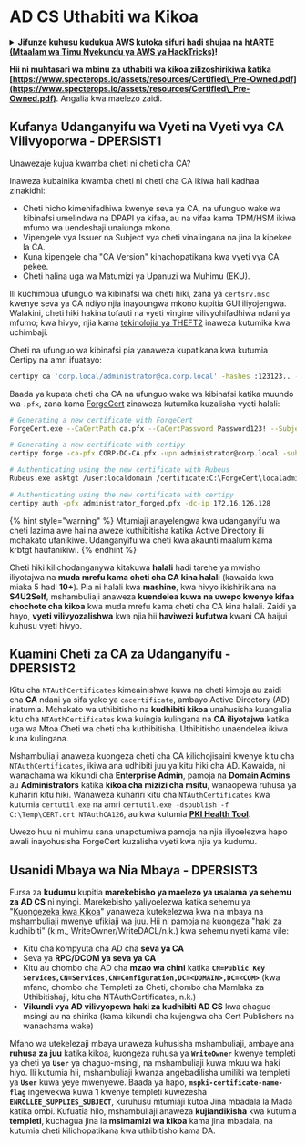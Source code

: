 # AD CS Uthabiti wa Kikoa

<details>

<summary><strong>Jifunze kuhusu kudukua AWS kutoka sifuri hadi shujaa na</strong> <a href="https://training.hacktricks.xyz/courses/arte"><strong>htARTE (Mtaalam wa Timu Nyekundu ya AWS ya HackTricks)</strong></a><strong>!</strong></summary>

Njia nyingine za kusaidia HackTricks:

* Ikiwa unataka kuona **kampuni yako inatangazwa kwenye HackTricks** au **kupakua HackTricks kwa muundo wa PDF** Angalia [**MPANGO WA KUJIUNGA**](https://github.com/sponsors/carlospolop)!
* Pata [**swag rasmi ya PEASS & HackTricks**](https://peass.creator-spring.com)
* Gundua [**Familia ya PEASS**](https://opensea.io/collection/the-peass-family), mkusanyiko wetu wa [**NFTs**](https://opensea.io/collection/the-peass-family) ya kipekee
* **Jiunge na** 💬 [**Kikundi cha Discord**](https://discord.gg/hRep4RUj7f) au [**kikundi cha telegram**](https://t.me/peass) au **tufuate** kwenye **Twitter** 🐦 [**@carlospolopm**](https://twitter.com/hacktricks_live)**.**
* **Shiriki mbinu zako za kudukua kwa kuwasilisha PRs kwenye** [**HackTricks**](https://github.com/carlospolop/hacktricks) na [**HackTricks Cloud**](https://github.com/carlospolop/hacktricks-cloud) repos za github.

</details>

**Hii ni muhtasari wa mbinu za uthabiti wa kikoa zilizoshirikiwa katika [https://www.specterops.io/assets/resources/Certified\_Pre-Owned.pdf](https://www.specterops.io/assets/resources/Certified\_Pre-Owned.pdf)**. Angalia kwa maelezo zaidi.

## Kufanya Udanganyifu wa Vyeti na Vyeti vya CA Vilivyoporwa - DPERSIST1

Unawezaje kujua kwamba cheti ni cheti cha CA?

Inaweza kubainika kwamba cheti ni cheti cha CA ikiwa hali kadhaa zinakidhi:

- Cheti hicho kimehifadhiwa kwenye seva ya CA, na ufunguo wake wa kibinafsi umelindwa na DPAPI ya kifaa, au na vifaa kama TPM/HSM ikiwa mfumo wa uendeshaji unaiunga mkono.
- Vipengele vya Issuer na Subject vya cheti vinalingana na jina la kipekee la CA.
- Kuna kipengele cha "CA Version" kinachopatikana kwa vyeti vya CA pekee.
- Cheti halina uga wa Matumizi ya Upanuzi wa Muhimu (EKU).

Ili kuchimbua ufunguo wa kibinafsi wa cheti hiki, zana ya `certsrv.msc` kwenye seva ya CA ndiyo njia inayoungwa mkono kupitia GUI iliyojengwa. Walakini, cheti hiki hakina tofauti na vyeti vingine vilivyohifadhiwa ndani ya mfumo; kwa hivyo, njia kama [tekinolojia ya THEFT2](certificate-theft.md#user-certificate-theft-via-dpapi-theft2) inaweza kutumika kwa uchimbaji.

Cheti na ufunguo wa kibinafsi pia yanaweza kupatikana kwa kutumia Certipy na amri ifuatayo:
```bash
certipy ca 'corp.local/administrator@ca.corp.local' -hashes :123123.. -backup
```
Baada ya kupata cheti cha CA na ufunguo wake wa kibinafsi katika muundo wa `.pfx`, zana kama [ForgeCert](https://github.com/GhostPack/ForgeCert) zinaweza kutumika kuzalisha vyeti halali:
```bash
# Generating a new certificate with ForgeCert
ForgeCert.exe --CaCertPath ca.pfx --CaCertPassword Password123! --Subject "CN=User" --SubjectAltName localadmin@theshire.local --NewCertPath localadmin.pfx --NewCertPassword Password123!

# Generating a new certificate with certipy
certipy forge -ca-pfx CORP-DC-CA.pfx -upn administrator@corp.local -subject 'CN=Administrator,CN=Users,DC=CORP,DC=LOCAL'

# Authenticating using the new certificate with Rubeus
Rubeus.exe asktgt /user:localdomain /certificate:C:\ForgeCert\localadmin.pfx /password:Password123!

# Authenticating using the new certificate with certipy
certipy auth -pfx administrator_forged.pfx -dc-ip 172.16.126.128
```
{% hint style="warning" %}
Mtumiaji anayelengwa kwa udanganyifu wa cheti lazima awe hai na aweze kuthibitisha katika Active Directory ili mchakato ufanikiwe. Udanganyifu wa cheti kwa akaunti maalum kama krbtgt haufanikiwi.
{% endhint %}

Cheti hiki kilichodanganywa kitakuwa **halali** hadi tarehe ya mwisho iliyotajwa na **muda mrefu kama cheti cha CA kina halali** (kawaida kwa miaka 5 hadi **10+**). Pia ni halali kwa **mashine**, kwa hivyo ikishirikiana na **S4U2Self**, mshambuliaji anaweza **kuendelea kuwa na uwepo kwenye kifaa chochote cha kikoa** kwa muda mrefu kama cheti cha CA kina halali. 
Zaidi ya hayo, **vyeti vilivyozalishwa** kwa njia hii **haviwezi kufutwa** kwani CA haijui kuhusu vyeti hivyo.

## Kuamini Cheti za CA za Udanganyifu - DPERSIST2

Kitu cha `NTAuthCertificates` kimeainishwa kuwa na cheti kimoja au zaidi cha **CA** ndani ya sifa yake ya `cacertificate`, ambayo Active Directory (AD) inatumia. Mchakato wa uthibitisho na **kudhibiti kikoa** unahusisha kuangalia kitu cha `NTAuthCertificates` kwa kuingia kulingana na **CA iliyotajwa** katika uga wa Mtoa Cheti wa cheti cha kuthibitisha. Uthibitisho unaendelea ikiwa kuna kulingana.

Mshambuliaji anaweza kuongeza cheti cha CA kilichojisaini kwenye kitu cha `NTAuthCertificates`, ikiwa ana udhibiti juu ya kitu hiki cha AD. Kawaida, ni wanachama wa kikundi cha **Enterprise Admin**, pamoja na **Domain Admins** au **Administrators** katika **kikoa cha mizizi cha msitu**, wanaopewa ruhusa ya kuhariri kitu hiki. Wanaweza kuhariri kitu cha `NTAuthCertificates` kwa kutumia `certutil.exe` na amri `certutil.exe -dspublish -f C:\Temp\CERT.crt NTAuthCA126`, au kwa kutumia [**PKI Health Tool**](https://docs.microsoft.com/en-us/troubleshoot/windows-server/windows-security/import-third-party-ca-to-enterprise-ntauth-store#method-1---import-a-certificate-by-using-the-pki-health-tool).

Uwezo huu ni muhimu sana unapotumiwa pamoja na njia iliyoelezwa hapo awali inayohusisha ForgeCert kuzalisha vyeti kwa njia ya kudumu.

## Usanidi Mbaya wa Nia Mbaya - DPERSIST3

Fursa za **kudumu** kupitia **marekebisho ya maelezo ya usalama ya sehemu za AD CS** ni nyingi. Marekebisho yaliyoelezwa katika sehemu ya "[Kuongezeka kwa Kikoa](domain-escalation.md)" yanaweza kutekelezwa kwa nia mbaya na mshambuliaji mwenye ufikiaji wa juu. Hii ni pamoja na kuongeza "haki za kudhibiti" (k.m., WriteOwner/WriteDACL/n.k.) kwa sehemu nyeti kama vile:

- Kitu cha kompyuta cha AD cha **seva ya CA**
- Seva ya **RPC/DCOM ya seva ya CA**
- Kitu au chombo cha AD cha **mzao wa chini** katika **`CN=Public Key Services,CN=Services,CN=Configuration,DC=<DOMAIN>,DC=<COM>`** (kwa mfano, chombo cha Templeti za Cheti, chombo cha Mamlaka za Uthibitishaji, kitu cha NTAuthCertificates, n.k.)
- **Vikundi vya AD vilivyopewa haki za kudhibiti AD CS** kwa chaguo-msingi au na shirika (kama kikundi cha kujengwa cha Cert Publishers na wanachama wake)

Mfano wa utekelezaji mbaya unaweza kuhusisha mshambuliaji, ambaye ana **ruhusa za juu** katika kikoa, kuongeza ruhusa ya **`WriteOwner`** kwenye templeti ya cheti ya **`User`** ya chaguo-msingi, na mshambuliaji kuwa mkuu wa haki hiyo. Ili kutumia hii, mshambuliaji kwanza angebadilisha umiliki wa templeti ya **`User`** kuwa yeye mwenyewe. Baada ya hapo, **`mspki-certificate-name-flag`** ingewekwa kuwa **1** kwenye templeti kuwezesha **`ENROLLEE_SUPPLIES_SUBJECT`**, kuruhusu mtumiaji kutoa Jina mbadala la Mada katika ombi. Kufuatia hilo, mshambuliaji anaweza **kujiandikisha** kwa kutumia **templeti**, kuchagua jina la **msimamizi wa kikoa** kama jina mbadala, na kutumia cheti kilichopatikana kwa uthibitisho kama DA.
